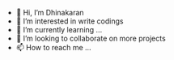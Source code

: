 - 👋 Hi, I’m Dhinakaran
- 👀 I’m interested in write codings
- 🌱 I’m currently learning ...
- 💞️ I’m looking to collaborate on more projects
- 📫 How to reach me ...

<!---
Dhinakaranb16/Dhinakaranb16 is a ✨ special ✨ repository because its `README.md` (this file) appears on your GitHub profile.
You can click the Preview link to take a look at your changes.
--->

